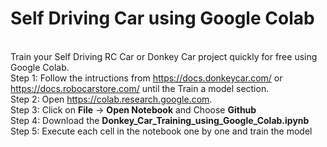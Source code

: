 # Self Driving Car using Google Colab

<br />Train your Self Driving RC Car or Donkey Car project quickly for free using Google Colab.
<br />Step 1: Follow the intructions from https://docs.donkeycar.com/ or https://docs.robocarstore.com/ until the Train a model section.
<br />Step 2: Open https://colab.research.google.com.
<br />Step 3: Click on <b>File</b> -> <b>Open Notebook</b> and Choose <b>Github</b>
<br />Step 4: Download the <b>Donkey_Car_Training_using_Google_Colab.ipynb</b>
<br />Step 5: Execute each cell in the notebook one by one and train the model
